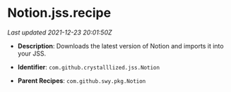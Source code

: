 # Notion.jss.recipe

_Last updated 2021-12-23 20:01:50Z_

- **Description**: Downloads the latest version of Notion and imports it into your JSS.

- **Identifier**: `com.github.crystalllized.jss.Notion`

- **Parent Recipes**: `com.github.swy.pkg.Notion`
